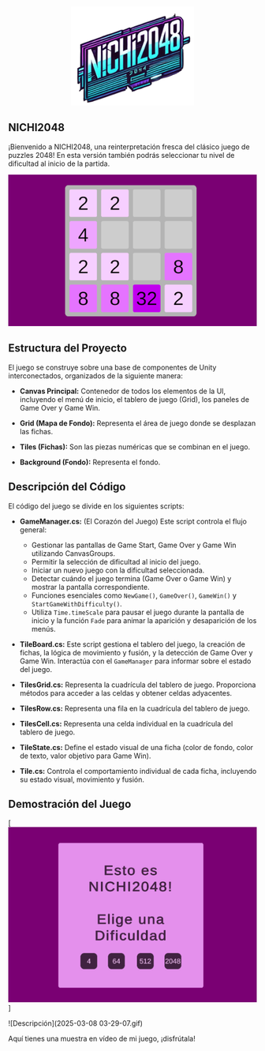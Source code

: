 <p align="center">
  <img src="imagen-removebg-preview.png" alt="Título de tu Juego" width="250"/>
</p>

## **NICHI2048**

¡Bienvenido a NICHI2048, una reinterpretación fresca del clásico juego de puzzles 2048! En esta versión también podrás seleccionar tu nivel de dificultad al inicio de la partida.

<p align="center">
  <img src="image.png" alt="Captura de pantalla del Juego" width="600"/>
</p>

## **Estructura del Proyecto**

El juego se construye sobre una base de componentes de Unity interconectados, organizados de la siguiente manera:

*   **Canvas Principal:** Contenedor de todos los elementos de la UI, incluyendo el menú de inicio, el tablero de juego (Grid), los paneles de Game Over y Game Win.

*   **Grid (Mapa de Fondo):** Representa el área de juego donde se desplazan las fichas.

*   **Tiles (Fichas):** Son las piezas numéricas que se combinan en el juego.

*   **Background (Fondo):** Representa el fondo.

## **Descripción del Código**

El código del juego se divide en los siguientes scripts:

*   **GameManager.cs:** (El Corazón del Juego)
    Este script controla el flujo general:

    *   Gestionar las pantallas de Game Start, Game Over y Game Win utilizando CanvasGroups.
    *   Permitir la selección de dificultad al inicio del juego.
    *   Iniciar un nuevo juego con la dificultad seleccionada.
    *   Detectar cuándo el juego termina (Game Over o Game Win) y mostrar la pantalla correspondiente.
    *   Funciones esenciales como `NewGame()`, `GameOver()`, `GameWin()` y `StartGameWithDifficulty()`.
    *   Utiliza `Time.timeScale` para pausar el juego durante la pantalla de inicio y la función `Fade` para animar la aparición y desaparición de los menús.

*   **TileBoard.cs:**
    Este script gestiona el tablero del juego, la creación de fichas, la lógica de movimiento y fusión, y la detección de Game Over y Game Win. Interactúa con el `GameManager` para informar sobre el estado del juego.

*   **TilesGrid.cs:**
    Representa la cuadrícula del tablero de juego. Proporciona métodos para acceder a las celdas y obtener celdas adyacentes.

*   **TilesRow.cs:**
    Representa una fila en la cuadrícula del tablero de juego.

*   **TilesCell.cs:**
    Representa una celda individual en la cuadrícula del tablero de juego.

*   **TileState.cs:**
    Define el estado visual de una ficha (color de fondo, color de texto, valor objetivo para Game Win).

*   **Tile.cs:**
    Controla el comportamiento individual de cada ficha, incluyendo su estado visual, movimiento y fusión.

## **Demostración del Juego**

[![Descripción](image-1.png)]

![Descripción](2025-03-08 03-29-07.gif)

Aquí tienes una muestra en vídeo de mi juego, ¡disfrútala!
